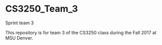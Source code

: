 # CS3250_Team_3
Sprint team 3

This repository is for team 3 of the CS3250 class during the Fall 2017 at MSU Denver.

